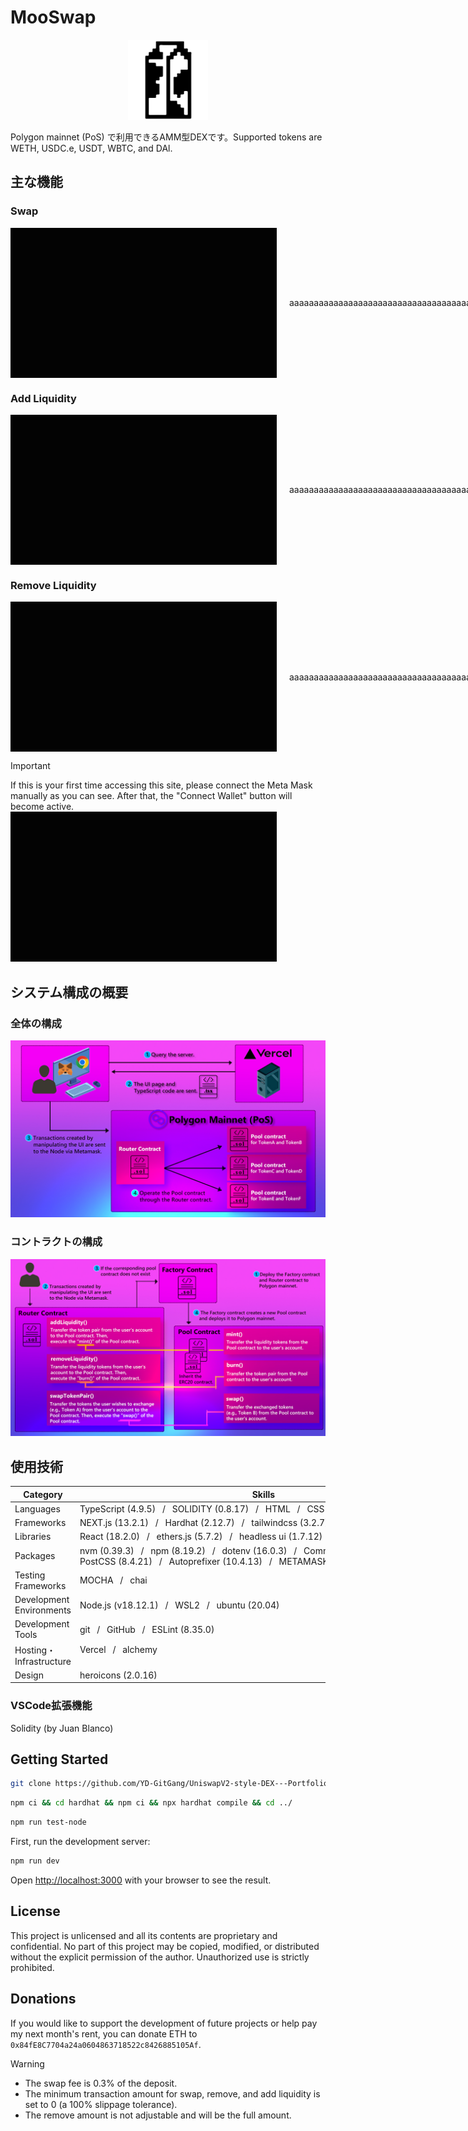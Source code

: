 # MooSwap
<p align="center">
  <a href="https://mooswap-finance.vercel.app">
      <img src="public/dex_logo_v4.svg" height="128">
  </a>
</p>
Polygon mainnet (PoS) で利用できるAMM型DEXです。Supported tokens are WETH, USDC.e, USDT, WBTC, and DAl.

## 主な機能
### Swap
<div style="display: flex; align-items: center;">
  <img src="public/img/swap.gif" alt="GIF demo swap" style="margin-right: 20px;">
  <p>aaaaaaaaaaaaaaaaaaaaaaaaaaaaaaaaaaaaaaaaaaaaaaaaaaaaaaaaaaaaaaaaaaaaaaaaaaaaaaaaaaaaaaaaaaaaaaaaaaaaaaaaaaaaaaaaaaaaaaaaaaaaaaaaaaaaaaaaaaaaaaaaaaaaaaaaaaaaaaa</p>
</div>

### Add Liquidity
<div style="display: flex; align-items: center;">
  <img src="public/img/add_liquidity.gif" alt="GIF demo add liquidity" style="margin-right: 20px;">
  <p>aaaaaaaaaaaaaaaaaaaaaaaaaaaaaaaaaaaaaaaaaaaaaaaaaaaaaaaaaaaaaaaaaaaaaaaaaaaaaaaaaaaaaaaaaaaaaaaaaaaaaaaaaaaaaaaaaaaaaaaaaaaaaaaaaaaaaaaaaaaaaaaaaaaaaaaaaaaaaaaaaaaaaaaaaaaaaaaaaaaaaaaaaaaaaaaaaaaaaaaaaaaaaaaaaaaaaaaaaaaaaaaaaaaaaaaaaaaaaaaaaaaaaaaaaaaaaaaaaaaaaaaaaaaa</p>
</div>

### Remove Liquidity
<div style="display: flex; align-items: center;">
  <img src="public/img/remove_liquidity.gif" alt="GIF demo remove liquidity" style="margin-right: 20px;">
  <p>aaaaaaaaaaaaaaaaaaaaaaaaaaaaaaaaaaaaaaaaaaaaaaaaaaaaaaaaaaaaaaaaaaaaaaaaaaaaaaaaaaaaaaaaaaaaaaaaaaaaaaaaaaaaaaaaaaaaaaaaaaaaaaaaaaaaaaaaaaaaaaaaaaaaaaaaaaaaaaaaaaaaaaaaaaaaaaaaaaaaaaaaaaaaaaaaaaaaaaaaaaaaaaaaaaaaaaaaaaaaaaaaaaaaaaaaaaaaaaaaaaaaaaaaaaaaaaaaaaaaaaaaaaaaaaaaaaaaaaaaaaaaaaaaaaaaaaaaaaaaaaaaaaaaaaaaaaaaaaaaaaaaaaaaaaaa</p>
</div>

> [!IMPORTANT]
> If this is your first time accessing this site, please connect the Meta Mask manually as you can see. After that, the "Connect Wallet" button will become active.  
> ![GIF demo connect wallet](public/img/connect_wallet.gif)

## システム構成の概要
### 全体の構成
![](public/img/readme_material_overview_03_reSize.jpg)
### コントラクトの構成
![](public/img/readme_material_hardhat_02_reSize.jpg)

## 使用技術
| Category                 | Skills                                                                                                     |
| ------------------------ | ---------------------------------------------------------------------------------------------------------- |
| Languages                | TypeScript (4.9.5)&ensp; /&ensp; SOLIDITY (0.8.17)&ensp; /&ensp; HTML&ensp; /&ensp; CSS&ensp; /&ensp; BASH |
| Frameworks               | NEXT.js (13.2.1)&ensp; /&ensp; Hardhat (2.12.7)&ensp; /&ensp; tailwindcss (3.2.7)                          |
| Libraries                | React (18.2.0)&ensp; /&ensp; ethers.js (5.7.2)&ensp; /&ensp; headless ui (1.7.12)                          |
| Packages                 | nvm (0.39.3)&ensp; /&ensp; npm (8.19.2)&ensp; /&ensp; dotenv (16.0.3)&ensp; /&ensp; Commander.js (10.0.0)&ensp; /&ensp; PostCSS (8.4.21)&ensp; /&ensp; Autoprefixer (10.4.13)&ensp; /&ensp; METAMASK (2.0.0) |
| Testing Frameworks       | MOCHA&ensp; /&ensp; chai                                                                                   |
| Development Environments | Node.js (v18.12.1)&ensp; /&ensp; WSL2&ensp; /&ensp; ubuntu (20.04)                                         |
| Development Tools        | git&ensp; /&ensp; GitHub&ensp; /&ensp; ESLint (8.35.0)                                                     |
| Hosting・Infrastructure  | Vercel&ensp; /&ensp; alchemy  　　　　　　　　　　　　　　　　　　　　　　　　　　　　　　　　　　　　　　　　　　 |
| Design                   | heroicons (2.0.16)                                                                                         |

### VSCode拡張機能  
Solidity (by Juan Blanco)

## Getting Started

```bash
git clone https://github.com/YD-GitGang/UniswapV2-style-DEX---Portfolio---.git
```

```bash
npm ci && cd hardhat && npm ci && npx hardhat compile && cd ../ 
```

```bash
npm run test-node 
```

First, run the development server:

```bash
npm run dev
```

Open [http://localhost:3000](http://localhost:3000) with your browser to see the result.

## License

This project is unlicensed and all its contents are proprietary and confidential. No part of this project may be copied, modified, or distributed without the explicit permission of the author. Unauthorized use is strictly prohibited.

## Donations

If you would like to support the development of future projects or help pay my next month's rent, you can donate ETH to `0x84fE8C7704a24a0604863718522c8426885105Af`.

> [!WARNING]
> - The swap fee is 0.3% of the deposit.
> - The minimum transaction amount for swap, remove, and add liquidity is set to 0 (a 100% slippage tolerance).
> - The remove amount is not adjustable and will be the full amount.